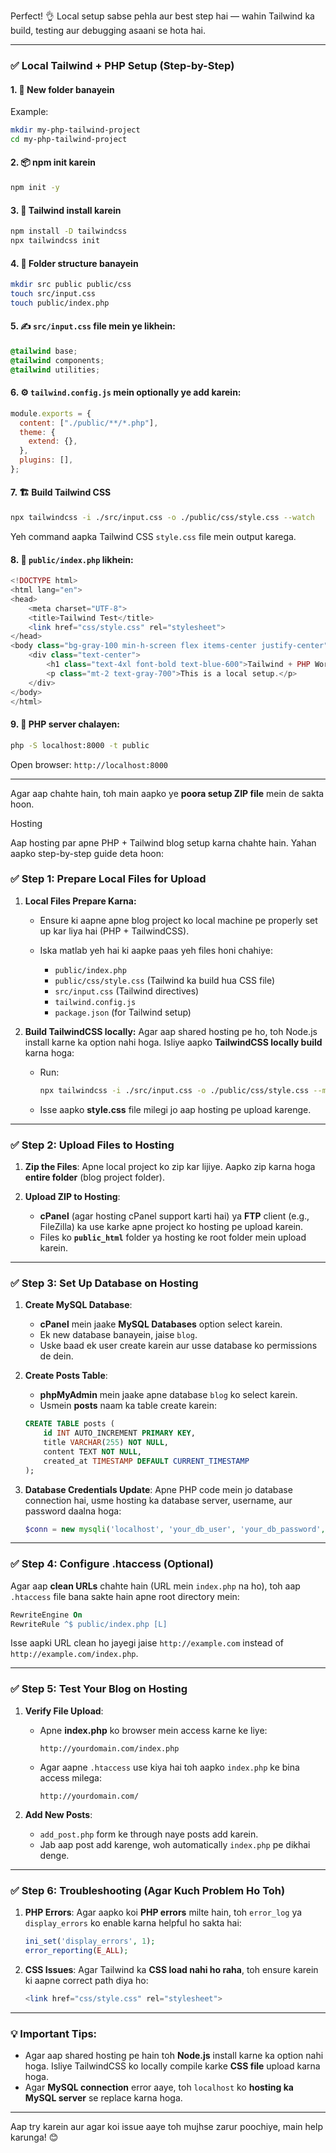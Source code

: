 Perfect! 👌 Local setup sabse pehla aur best step hai — wahin Tailwind ka build, testing aur debugging asaani se hota hai.

---

### ✅ Local Tailwind + PHP Setup (Step-by-Step)

#### 1. 📁 **New folder banayein**

Example:

```bash
mkdir my-php-tailwind-project
cd my-php-tailwind-project
```

#### 2. 📦 **npm init karein**

```bash
npm init -y
```

#### 3. 💨 **Tailwind install karein**

```bash
npm install -D tailwindcss
npx tailwindcss init
```

#### 4. 📄 Folder structure banayein

```bash
mkdir src public public/css
touch src/input.css
touch public/index.php
```

#### 5. ✍️ `src/input.css` file mein ye likhein:

```css
@tailwind base;
@tailwind components;
@tailwind utilities;
```

#### 6. ⚙️ `tailwind.config.js` mein optionally ye add karein:

```js
module.exports = {
  content: ["./public/**/*.php"],
  theme: {
    extend: {},
  },
  plugins: [],
};
```

#### 7. 🏗️ Build Tailwind CSS

```bash
npx tailwindcss -i ./src/input.css -o ./public/css/style.css --watch
```

Yeh command aapka Tailwind CSS `style.css` file mein output karega.

#### 8. 📝 `public/index.php` likhein:

```php
<!DOCTYPE html>
<html lang="en">
<head>
    <meta charset="UTF-8">
    <title>Tailwind Test</title>
    <link href="css/style.css" rel="stylesheet">
</head>
<body class="bg-gray-100 min-h-screen flex items-center justify-center">
    <div class="text-center">
        <h1 class="text-4xl font-bold text-blue-600">Tailwind + PHP Working!</h1>
        <p class="mt-2 text-gray-700">This is a local setup.</p>
    </div>
</body>
</html>
```

#### 9. 🧪 PHP server chalayen:

```bash
php -S localhost:8000 -t public
```

Open browser: `http://localhost:8000`

---

Agar aap chahte hain, toh main aapko ye **poora setup ZIP file** mein de sakta hoon.

Hosting

Aap hosting par apne PHP + Tailwind blog setup karna chahte hain. Yahan aapko step-by-step guide deta hoon:

### ✅ **Step 1: Prepare Local Files for Upload**

1. **Local Files Prepare Karna:**

   - Ensure ki aapne apne blog project ko local machine pe properly set up kar liya hai (PHP + TailwindCSS).
   - Iska matlab yeh hai ki aapke paas yeh files honi chahiye:

     - `public/index.php`
     - `public/css/style.css` (Tailwind ka build hua CSS file)
     - `src/input.css` (Tailwind directives)
     - `tailwind.config.js`
     - `package.json` (for Tailwind setup)

2. **Build TailwindCSS locally:**
   Agar aap shared hosting pe ho, toh Node.js install karne ka option nahi hoga. Isliye aapko **TailwindCSS locally build** karna hoga:

   - Run:

     ```bash
     npx tailwindcss -i ./src/input.css -o ./public/css/style.css --minify
     ```

   - Isse aapko **style.css** file milegi jo aap hosting pe upload karenge.

---

### ✅ **Step 2: Upload Files to Hosting**

1. **Zip the Files**:
   Apne local project ko zip kar lijiye. Aapko zip karna hoga **entire folder** (blog project folder).

2. **Upload ZIP to Hosting**:

   - **cPanel** (agar hosting cPanel support karti hai) ya **FTP** client (e.g., FileZilla) ka use karke apne project ko hosting pe upload karein.
   - Files ko **`public_html`** folder ya hosting ke root folder mein upload karein.

---

### ✅ **Step 3: Set Up Database on Hosting**

1. **Create MySQL Database**:

   - **cPanel** mein jaake **MySQL Databases** option select karein.
   - Ek new database banayein, jaise `blog`.
   - Uske baad ek user create karein aur usse database ko permissions de dein.

2. **Create Posts Table**:

   - **phpMyAdmin** mein jaake apne database `blog` ko select karein.
   - Usmein **posts** naam ka table create karein:

   ```sql
   CREATE TABLE posts (
       id INT AUTO_INCREMENT PRIMARY KEY,
       title VARCHAR(255) NOT NULL,
       content TEXT NOT NULL,
       created_at TIMESTAMP DEFAULT CURRENT_TIMESTAMP
   );
   ```

3. **Database Credentials Update**:
   Apne PHP code mein jo database connection hai, usme hosting ka database server, username, aur password daalna hoga:

   ```php
   $conn = new mysqli('localhost', 'your_db_user', 'your_db_password', 'your_db_name');
   ```

---

### ✅ **Step 4: Configure .htaccess (Optional)**

Agar aap **clean URLs** chahte hain (URL mein `index.php` na ho), toh aap `.htaccess` file bana sakte hain apne root directory mein:

```apache
RewriteEngine On
RewriteRule ^$ public/index.php [L]
```

Isse aapki URL clean ho jayegi jaise `http://example.com` instead of `http://example.com/index.php`.

---

### ✅ **Step 5: Test Your Blog on Hosting**

1. **Verify File Upload**:

   - Apne **index.php** ko browser mein access karne ke liye:

     ```text
     http://yourdomain.com/index.php
     ```

   - Agar aapne `.htaccess` use kiya hai toh aapko `index.php` ke bina access milega:

     ```text
     http://yourdomain.com/
     ```

2. **Add New Posts**:

   - `add_post.php` form ke through naye posts add karein.
   - Jab aap post add karenge, woh automatically `index.php` pe dikhai denge.

---

### ✅ **Step 6: Troubleshooting (Agar Kuch Problem Ho Toh)**

1. **PHP Errors**:
   Agar aapko koi **PHP errors** milte hain, toh `error_log` ya `display_errors` ko enable karna helpful ho sakta hai:

   ```php
   ini_set('display_errors', 1);
   error_reporting(E_ALL);
   ```

2. **CSS Issues**:
   Agar Tailwind ka **CSS load nahi ho raha**, toh ensure karein ki aapne correct path diya ho:

   ```php
   <link href="css/style.css" rel="stylesheet">
   ```

---

### 💡 **Important Tips:**

- Agar aap shared hosting pe hain toh **Node.js** install karne ka option nahi hoga. Isliye TailwindCSS ko locally compile karke **CSS file** upload karna hoga.
- Agar **MySQL connection** error aaye, toh `localhost` ko **hosting ka MySQL server** se replace karna hoga.

---

Aap try karein aur agar koi issue aaye toh mujhse zarur poochiye, main help karunga! 😊
